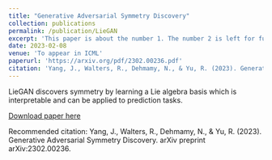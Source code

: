 ```yaml
---
title: "Generative Adversarial Symmetry Discovery"
collection: publications
permalink: /publication/LieGAN
excerpt: 'This paper is about the number 1. The number 2 is left for future work.'
date: 2023-02-08
venue: 'To appear in ICML'
paperurl: 'https://arxiv.org/pdf/2302.00236.pdf'
citation: 'Yang, J., Walters, R., Dehmamy, N., & Yu, R. (2023). Generative Adversarial Symmetry Discovery. arXiv preprint arXiv:2302.00236.'
---
```

LieGAN discovers symmetry by learning a Lie algebra basis which is interpretable and can be applied to prediction tasks.

[Download paper here](https://arxiv.org/pdf/2302.00236.pdf)

Recommended citation: Yang, J., Walters, R., Dehmamy, N., & Yu, R. (2023). Generative Adversarial Symmetry Discovery. arXiv preprint arXiv:2302.00236.

